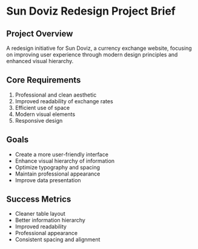 # Sun Doviz Redesign Project Brief

## Project Overview
A redesign initiative for Sun Doviz, a currency exchange website, focusing on improving user experience through modern design principles and enhanced visual hierarchy.

## Core Requirements
1. Professional and clean aesthetic
2. Improved readability of exchange rates
3. Efficient use of space
4. Modern visual elements
5. Responsive design

## Goals
- Create a more user-friendly interface
- Enhance visual hierarchy of information
- Optimize typography and spacing
- Maintain professional appearance
- Improve data presentation

## Success Metrics
- Cleaner table layout
- Better information hierarchy
- Improved readability
- Professional appearance
- Consistent spacing and alignment 